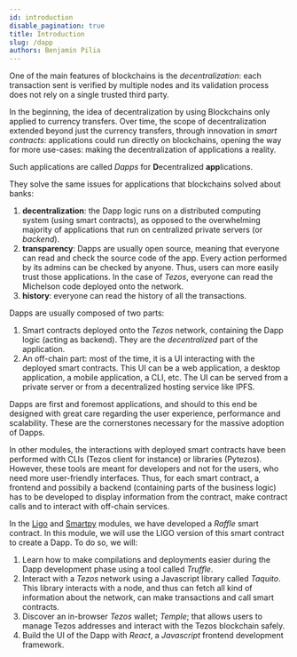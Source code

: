 ```yaml
---
id: introduction
disable_pagination: true
title: Introduction
slug: /dapp
authors: Benjamin Pilia
---
```


One of the main features of blockchains is the _decentralization_: each transaction sent is verified by multiple nodes and its validation process does not rely on a single trusted third party.

In the beginning, the idea of decentralization by using Blockchains only applied to currency transfers. Over time, the scope of decentralization extended beyond just the currency transfers, through innovation in _smart contracts_: applications could run directly on blockchains, opening the way for more use-cases: making the decentralization of applications a reality.

Such applications are called _Dapps_ for **D**ecentralized **app**lications.

They solve the same issues for applications that blockchains solved about banks:
1. **decentralization**: the Dapp logic runs on a distributed computing system (using smart contracts), as opposed to the overwhelming majority of applications that run on centralized private servers (or _backend_).
2. **transparency**: Dapps are usually open source, meaning that everyone can read and check the source code of the app. Every action performed by its admins can be checked by anyone. Thus, users can more easily trust those applications. In the case of _Tezos_, everyone can read the Michelson code deployed onto the network.
3. **history**: everyone can read the history of all the transactions.

Dapps are usually composed of two parts:
1. Smart contracts deployed onto the _Tezos_ network, containing the Dapp logic (acting as backend). They are the _decentralized_ part of the application.
2. An off-chain part: most of the time, it is a UI interacting with the deployed smart contracts. This UI can be a web application, a desktop application, a mobile application, a CLI, etc. The UI can be served from a private server or from a decentralized hosting service like IPFS.

Dapps are first and foremost applications, and should to this end be designed with great care regarding the user experience, performance and scalability. These are the cornerstones necessary for the massive adoption of Dapps.

In other modules, the interactions with deployed smart contracts have been performed with CLIs (Tezos client for instance) or libraries (Pytezos). However, these tools are meant for developers and not for the users, who need more user-friendly interfaces. Thus, for each smart contract, a frontend and possibily a backend (containing parts of the business logic) has to be developed to display information from the contract, make contract calls and to interact with off-chain services.

In the [Ligo](/ligo/write-contract-ligo/1-raffle-contract) and [Smartpy](/smartpy/write-contract-smartpy) modules, we have developed a _Raffle_ smart contract. In this module, we will use the LIGO version of this smart contract to create a Dapp. To do so, we will:
1. Learn how to make compilations and deployments easier during the Dapp development phase using a tool called _Truffle_.
2. Interact with a _Tezos_ network using a Javascript library called _Taquito_. This library interacts with a node, and thus can fetch all kind of information about the network, can make transactions and call smart contracts.
3. Discover an in-browser _Tezos_ wallet; _Temple_; that allows users to manage Tezos addresses and interact with the Tezos blockchain safely.
4. Build the UI of the Dapp with _React_, a _Javascript_ frontend development framework.
